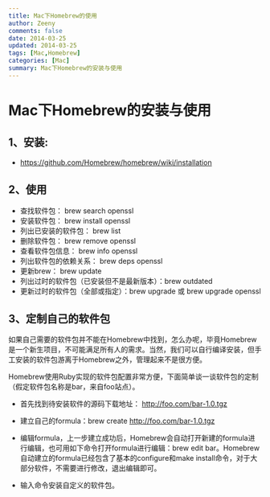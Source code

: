 ```yaml
---
title: Mac下Homebrew的使用
author: Zeeny
comments: false
date: 2014-03-25
updated: 2014-03-25
tags: [Mac,Homebrew]
categories: [Mac]
summary: Mac下Homebrew的安装与使用
---
```



# Mac下Homebrew的安装与使用

## 1、安装:

* https://github.com/Homebrew/homebrew/wiki/installation


## 2、使用
* 查找软件包： brew search openssl
* 安装软件包： brew install openssl
* 列出已安装的软件包： brew list
* 删除软件包： brew remove openssl
* 查看软件包信息： brew info openssl
* 列出软件包的依赖关系： brew deps openssl
* 更新brew： brew update
* 列出过时的软件包（已安装但不是最新版本）：brew outdated
* 更新过时的软件包（全部或指定）：brew upgrade 或 brew upgrade openssl


## 3、定制自己的软件包
<p>如果自己需要的软件包并不能在Homebrew中找到，怎么办呢，毕竟Homebrew是一个新生项目，不可能满足所有人的需求。当然，我们可以自行编译安装，但手工安装的软件包游离于Homebrew之外，管理起来不是很方便。</p>

<p>Homebrew使用Ruby实现的软件包配置非常方便，下面简单谈一谈软件包的定制（假定软件包名称是bar，来自foo站点）。</p>

* 首先找到待安装软件的源码下载地址： http://foo.com/bar-1.0.tgz

* 建立自己的formula：brew create http://foo.com/bar-1.0.tgz

* 编辑formula，上一步建立成功后，Homebrew会自动打开新建的formula进行编辑，也可用如下命令打开formula进行编辑：brew edit bar。Homebrew自动建立的formula已经包含了基本的configure和make install命令，对于大部分软件，不需要进行修改，退出编辑即可。

* 输入命令安装自定义的软件包。
